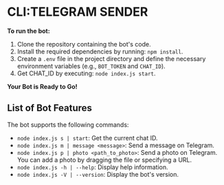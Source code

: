 # CLI:TELEGRAM SENDER

**To run the bot:**

1. Clone the repository containing the bot's code.
2. Install the required dependencies by running: `npm install`.
3. Create a `.env` file in the project directory and define the necessary environment variables (e.g., `BOT_TOKEN` and `CHAT_ID`).
4. Get CHAT_ID by executing: `node index.js start`.

**Your Bot is Ready to Go!**

## List of Bot Features

The bot supports the following commands:

- `node index.js s | start`: Get the current chat ID.
- `node index.js m | message <message>`: Send a message on Telegram.
- `node index.js p | photo <path_to_photo>`: Send a photo on Telegram. You can add a photo by dragging the file or specifying a URL.
- `node index.js -h | --help`: Display help information.
- `node index.js -V | --version`: Display the bot's version.
